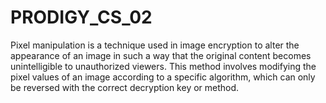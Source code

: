 # PRODIGY_CS_02
Pixel manipulation is a technique used in image encryption to alter the appearance of an image in such a way that the original content becomes unintelligible to unauthorized viewers. This method involves modifying the pixel values of an image according to a specific algorithm, which can only be reversed with the correct decryption key or method.
